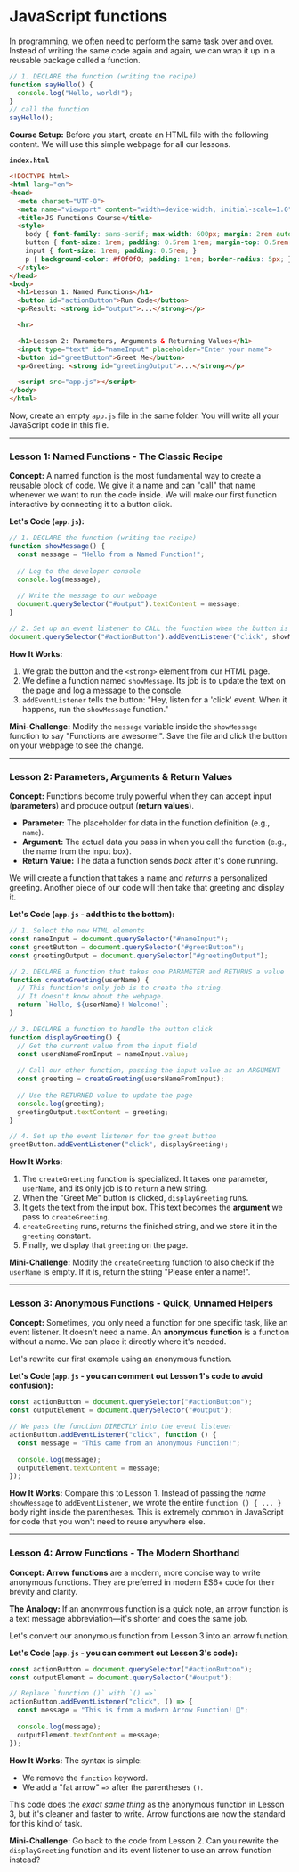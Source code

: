 # JavaScript functions

In programming, we often need to perform the same task over and over. Instead of writing the same code again and again, we can wrap it up in a reusable package called a function.

```javascript
// 1. DECLARE the function (writing the recipe)
function sayHello() {
  console.log("Hello, world!");
}
// call the function
sayHello();
```

**Course Setup:**
Before you start, create an HTML file with the following content. We will use this simple webpage for all our lessons.

**`index.html`**
```html
<!DOCTYPE html>
<html lang="en">
<head>
  <meta charset="UTF-8">
  <meta name="viewport" content="width=device-width, initial-scale=1.0">
  <title>JS Functions Course</title>
  <style>
    body { font-family: sans-serif; max-width: 600px; margin: 2rem auto; }
    button { font-size: 1rem; padding: 0.5rem 1rem; margin-top: 0.5rem; }
    input { font-size: 1rem; padding: 0.5rem; }
    p { background-color: #f0f0f0; padding: 1rem; border-radius: 5px; }
  </style>
</head>
<body>
  <h1>Lesson 1: Named Functions</h1>
  <button id="actionButton">Run Code</button>
  <p>Result: <strong id="output">...</strong></p>

  <hr>

  <h1>Lesson 2: Parameters, Arguments & Returning Values</h1>
  <input type="text" id="nameInput" placeholder="Enter your name">
  <button id="greetButton">Greet Me</button>
  <p>Greeting: <strong id="greetingOutput">...</strong></p>

  <script src="app.js"></script>
</body>
</html>
```
Now, create an empty `app.js` file in the same folder. You will write all your JavaScript code in this file.

---

### **Lesson 1: Named Functions - The Classic Recipe**

**Concept:**
A named function is the most fundamental way to create a reusable block of code. We give it a name and can "call" that name whenever we want to run the code inside. We will make our first function interactive by connecting it to a button click.

**Let's Code (`app.js`):**

```javascript
// 1. DECLARE the function (writing the recipe)
function showMessage() {
  const message = "Hello from a Named Function!";
  
  // Log to the developer console
  console.log(message);
  
  // Write the message to our webpage
  document.querySelector("#output").textContent = message;
}

// 2. Set up an event listener to CALL the function when the button is clicked
document.querySelector("#actionButton").addEventListener("click", showMessage);
```

**How It Works:**
1.  We grab the button and the `<strong>` element from our HTML page.
2.  We define a function named `showMessage`. Its job is to update the text on the page and log a message to the console.
3.  `addEventListener` tells the button: "Hey, listen for a 'click' event. When it happens, run the `showMessage` function."

**Mini-Challenge:**
Modify the `message` variable inside the `showMessage` function to say "Functions are awesome!". Save the file and click the button on your webpage to see the change.

---

### **Lesson 2: Parameters, Arguments & Return Values**

**Concept:**
Functions become truly powerful when they can accept input (**parameters**) and produce output (**return values**).

*   **Parameter:** The placeholder for data in the function definition (e.g., `name`).
*   **Argument:** The actual data you pass in when you call the function (e.g., the name from the input box).
*   **Return Value:** The data a function sends *back* after it's done running.

We will create a function that takes a name and *returns* a personalized greeting. Another piece of our code will then take that greeting and display it.

**Let's Code (`app.js` - add this to the bottom):**

```javascript
// 1. Select the new HTML elements
const nameInput = document.querySelector("#nameInput");
const greetButton = document.querySelector("#greetButton");
const greetingOutput = document.querySelector("#greetingOutput");

// 2. DECLARE a function that takes one PARAMETER and RETURNS a value
function createGreeting(userName) {
  // This function's only job is to create the string.
  // It doesn't know about the webpage.
  return `Hello, ${userName}! Welcome!`;
}

// 3. DECLARE a function to handle the button click
function displayGreeting() {
  // Get the current value from the input field
  const usersNameFromInput = nameInput.value;
  
  // Call our other function, passing the input value as an ARGUMENT
  const greeting = createGreeting(usersNameFromInput);
  
  // Use the RETURNED value to update the page
  console.log(greeting);
  greetingOutput.textContent = greeting;
}

// 4. Set up the event listener for the greet button
greetButton.addEventListener("click", displayGreeting);
```

**How It Works:**
1.  The `createGreeting` function is specialized. It takes one parameter, `userName`, and its only job is to `return` a new string.
2.  When the "Greet Me" button is clicked, `displayGreeting` runs.
3.  It gets the text from the input box. This text becomes the **argument** we pass to `createGreeting`.
4.  `createGreeting` runs, returns the finished string, and we store it in the `greeting` constant.
5.  Finally, we display that `greeting` on the page.

**Mini-Challenge:**
Modify the `createGreeting` function to also check if the `userName` is empty. If it is, return the string "Please enter a name!".

---

### **Lesson 3: Anonymous Functions - Quick, Unnamed Helpers**

**Concept:**
Sometimes, you only need a function for one specific task, like an event listener. It doesn't need a name. An **anonymous function** is a function without a name. We can place it directly where it's needed.

Let's rewrite our first example using an anonymous function.

**Let's Code (`app.js` - you can comment out Lesson 1's code to avoid confusion):**

```javascript
const actionButton = document.querySelector("#actionButton");
const outputElement = document.querySelector("#output");

// We pass the function DIRECTLY into the event listener
actionButton.addEventListener("click", function () {
  const message = "This came from an Anonymous Function!";
  
  console.log(message);
  outputElement.textContent = message;
});
```

**How It Works:**
Compare this to Lesson 1. Instead of passing the *name* `showMessage` to `addEventListener`, we wrote the entire `function () { ... }` body right inside the parentheses. This is extremely common in JavaScript for code that you won't need to reuse anywhere else.

---

### **Lesson 4: Arrow Functions - The Modern Shorthand**

**Concept:**
**Arrow functions** are a modern, more concise way to write anonymous functions. They are preferred in modern ES6+ code for their brevity and clarity.

**The Analogy:** If an anonymous function is a quick note, an arrow function is a text message abbreviation—it's shorter and does the same job.

Let's convert our anonymous function from Lesson 3 into an arrow function.

**Let's Code (`app.js` - you can comment out Lesson 3's code):**
```javascript
const actionButton = document.querySelector("#actionButton");
const outputElement = document.querySelector("#output");

// Replace `function ()` with `() =>`
actionButton.addEventListener("click", () => {
  const message = "This is from a modern Arrow Function! 🚀";
  
  console.log(message);
  outputElement.textContent = message;
});
```

**How It Works:**
The syntax is simple:
*   We remove the `function` keyword.
*   We add a "fat arrow" `=>` after the parentheses `()`.

This code does the *exact same thing* as the anonymous function in Lesson 3, but it's cleaner and faster to write. Arrow functions are now the standard for this kind of task.

**Mini-Challenge:**
Go back to the code from Lesson 2. Can you rewrite the `displayGreeting` function and its event listener to use an arrow function instead?